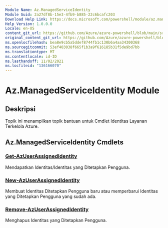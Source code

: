```yaml
---
Module Name: Az.ManagedServiceIdentity
Module Guid: 2a27df8b-15e3-4fb9-b885-22c6bcafc203
Download Help Link: https://docs.microsoft.com/powershell/module/az.managedserviceidentity
Help Version: 1.0.0.0
Locale: en-US
content_git_url: https://github.com/Azure/azure-powershell/blob/main/src/ManagedServiceIdentity/ManagedServiceIdentity/help/Az.ManagedServiceIdentity.md
original_content_git_url: https://github.com/Azure/azure-powershell/blob/main/src/ManagedServiceIdentity/ManagedServiceIdentity/help/Az.ManagedServiceIdentity.md
ms.openlocfilehash: bea8e9cb5a5ddef8744fb1c130b6a4aa34300368
ms.sourcegitcommit: 53ef403038f665f1b3a9f616185b31f5de9bd7bb
ms.translationtype: MT
ms.contentlocale: id-ID
ms.lasthandoff: 11/02/2021
ms.locfileid: "136166070"
---
```

# Az.ManagedServiceIdentity Module
## Deskripsi
Topik ini menampilkan topik bantuan untuk Cmdlet Identitas Layanan Terkelola Azure.

## Az.ManagedServiceIdentity Cmdlets
### [Get-AzUserAssignedIdentity](Get-AzUserAssignedIdentity.md)
Mendapatkan Identitas/Identitas yang Ditetapkan Pengguna.

### [New-AzUserAssignedIdentity](New-AzUserAssignedIdentity.md)
Membuat Identitas Ditetapkan Pengguna baru atau memperbarui Identitas yang Ditetapkan Pengguna yang sudah ada.

### [Remove-AzUserAssignedIdentity](Remove-AzUserAssignedIdentity.md)
Menghapus Identitas yang Ditetapkan Pengguna.

